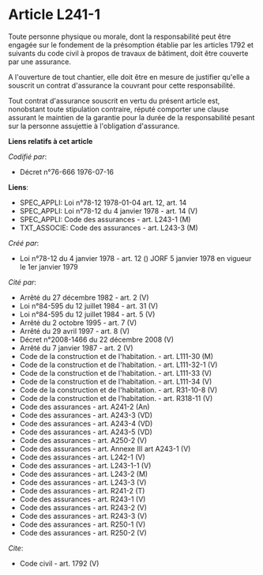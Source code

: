 # Article L241-1

Toute personne physique ou morale, dont la responsabilité peut être engagée sur le fondement de la présomption établie par
les articles 1792 et suivants du code civil à propos de travaux de bâtiment, doit être couverte par une assurance.

A l'ouverture de tout chantier, elle doit être en mesure de justifier qu'elle a souscrit un contrat d'assurance la couvrant
pour cette responsabilité.

Tout contrat d'assurance souscrit en vertu du présent article est, nonobstant toute stipulation contraire, réputé comporter
une clause assurant le maintien de la garantie pour la durée de la responsabilité pesant sur la personne assujettie à
l'obligation d'assurance.

**Liens relatifs à cet article**

_Codifié par_:

  - Décret n°76-666 1976-07-16

**Liens**:

  - SPEC_APPLI: Loi n°78-12 1978-01-04 art. 12, art. 14
  - SPEC_APPLI: Loi n°78-12 du 4 janvier 1978 - art. 14 (V)
  - SPEC_APPLI: Code des assurances - art. L243-1 (M)
  - TXT_ASSOCIE: Code des assurances - art. L243-3 (M)

_Créé par_:

  - Loi n°78-12 du 4 janvier 1978 - art. 12 () JORF 5 janvier 1978 en vigueur le 1er janvier 1979

_Cité par_:

  - Arrêté du 27 décembre 1982 - art. 2 (V)
  - Loi n°84-595 du 12 juillet 1984 - art. 31 (V)
  - Loi n°84-595 du 12 juillet 1984 - art. 5 (V)
  - Arrêté du 2 octobre 1995 - art. 7 (V)
  - Arrêté du 29 avril 1997 - art. 8 (V)
  - Décret n°2008-1466 du 22 décembre 2008 (V)
  - Arrêté du 7 janvier 1987 - art. 2 (V)
  - Code de la construction et de l'habitation. - art. L111-30 (M)
  - Code de la construction et de l'habitation. - art. L111-32-1 (V)
  - Code de la construction et de l'habitation. - art. L111-33 (V)
  - Code de la construction et de l'habitation. - art. L111-34 (V)
  - Code de la construction et de l'habitation. - art. R31-10-8 (V)
  - Code de la construction et de l'habitation. - art. R318-11 (V)
  - Code des assurances - art. A241-2 (An)
  - Code des assurances - art. A243-3 (VD)
  - Code des assurances - art. A243-4 (VD)
  - Code des assurances - art. A243-5 (VD)
  - Code des assurances - art. A250-2 (V)
  - Code des assurances - art. Annexe III art A243-1 (V)
  - Code des assurances - art. L242-1 (V)
  - Code des assurances - art. L243-1-1 (V)
  - Code des assurances - art. L243-2 (M)
  - Code des assurances - art. L243-3 (V)
  - Code des assurances - art. R241-2 (T)
  - Code des assurances - art. R243-1 (V)
  - Code des assurances - art. R243-2 (V)
  - Code des assurances - art. R243-3 (V)
  - Code des assurances - art. R250-1 (V)
  - Code des assurances - art. R250-2 (V)

_Cite_:

  - Code civil - art. 1792 (V)
